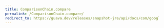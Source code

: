 ```yaml
---
title: ComparisonChain.compare
permalink: /ComparisonChain.compare/
redirect_to: https://guava.dev/releases/snapshot-jre/api/docs/com/google/common/collect/ComparisonChain.html#compare-int-int-
---
```

